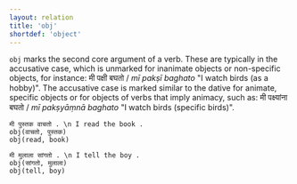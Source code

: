 ```yaml
---
layout: relation
title: 'obj'
shortdef: 'object'
---
```


`obj` marks the second core argument of a verb. These are typically in the accusative case, which is unmarked for inanimate objects or non-specific objects, for instance: मी पक्षी बघतो / _mī pakṣī baghato_ "I watch birds (as a hobby)". The accusative case is marked similar to the dative for animate, specific objects or for objects of verbs that imply animacy, such as: मी पक्ष्यांना बघतो / _mī pakṣyāṃnā baghato_ "I watch birds (specific birds)".

~~~ sdparse
मी पुस्तक वाचतो . \n I read the book .
obj(वाचतो, पुस्तक)
obj(read, book)
~~~

~~~ sdparse
मी मुलाला सांगतो . \n I tell the boy .
obj(सांगतो, मुलाला)
obj(tell, boy)
~~~
<!-- Interlanguage links updated Čt lis 12 09:43:35 CET 2020 -->
